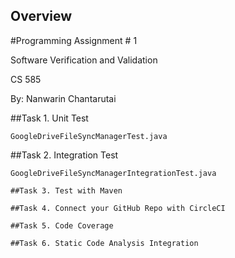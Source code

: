 Overview
--------

#Programming Assignment # 1

Software Verification and Validation

CS 585

By: Nanwarin Chantarutai

##Task 1. Unit Test
```
GoogleDriveFileSyncManagerTest.java
```
##Task 2. Integration Test
```
GoogleDriveFileSyncManagerIntegrationTest.java

##Task 3. Test with Maven

##Task 4. Connect your GitHub Repo with CircleCI

##Task 5. Code Coverage

##Task 6. Static Code Analysis Integration
